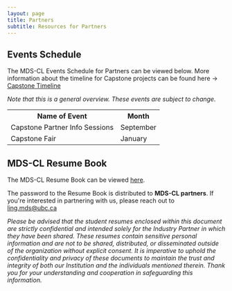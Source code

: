 ```yaml
---
layout: page
title: Partners
subtitle: Resources for Partners
---
```


<h2 id="second-heading">Events Schedule</h2>
<p>The MDS-CL Events Schedule for Partners can be viewed below. More information about the timeline for Capstone projects can be found here → <a href="https://ubc-mdscl.github.io/capstone/timeline/">Capstone Timeline</a></p>
  
<p><i>Note that this is a general overview. These events are subject to change.</i></p> 

<table>
  <tr>
    <th>Name of Event</th>
    <th>Month</th>
  </tr>
  <tr>
    <td>Capstone Partner Info Sessions</td>
    <td>September</td>
  </tr>
  <tr>
    <td>Capstone Fair</td>
    <td>January</td>
  </tr>
</table>
<p> </p>
<h2 id="second-heading">MDS-CL Resume Book</h2>
<p>The MDS-CL Resume Book can be viewed <a href="/assets/img/mds-cl-resume-book.pdf">here</a>.</p> 

<p>The password to the Resume Book is distributed to <strong>MDS-CL partners</strong>. If you're interested in partnering with us, please reach out to <u>ling.mds@ubc.ca</u><p>

<p><i>Please be advised that the student resumes enclosed within this document are strictly confidential and intended solely for the Industry Partner in which they have been shared. These resumes contain sensitive personal information and are not to be shared, distributed, or disseminated outside of the organization without explicit consent. It is imperative to uphold the
confidentiality and privacy of these documents to maintain the trust and integrity of both our Institution and the individuals mentioned therein. Thank you for your understanding and cooperation in safeguarding this information.</i></p>
